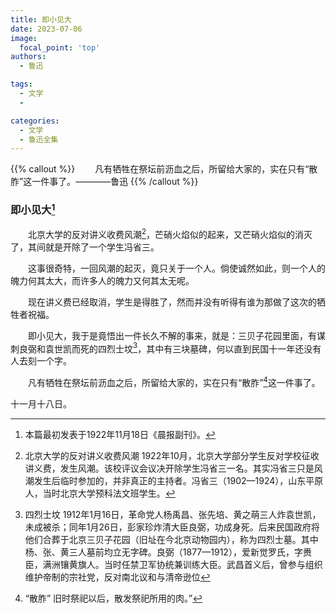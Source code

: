 ```yaml
---
title: 即小见大
date: 2023-07-06
image:
  focal_point: 'top'
authors:
  - 鲁迅

tags:
  - 文学
  - 

categories:
  - 文学
  - 鲁迅全集
---
```

{{% callout %}}
&emsp;&emsp;凡有牺牲在祭坛前沥血之后，所留给大家的，实在只有“散胙”这一件事了。————鲁迅
{{% /callout %}}
<!--more-->

### 即小见大[^1]

&emsp;&emsp;北京大学的反对讲义收费风潮[^2]，芒硝火焰似的起来，又芒硝火焰似的消灭了，其间就是开除了一个学生冯省三。

&emsp;&emsp;这事很奇特，一回风潮的起灭，竟只关于一个人。倘使诚然如此，则一个人的魄力何其太大，而许多人的魄力又何其太无呢。

&emsp;&emsp;现在讲义费已经取消，学生是得胜了，然而并没有听得有谁为那做了这次的牺牲者祝福。

&emsp;&emsp;即小见大，我于是竟悟出一件长久不解的事来，就是：三贝子花园里面，有谋刺良弼和袁世凯而死的四烈士坟[^3]，其中有三块墓碑，何以直到民国十一年还没有人去刻一个字。

&emsp;&emsp;凡有牺牲在祭坛前沥血之后，所留给大家的，实在只有“散胙”[^4]这一件事了。

十一月十八日。
[^1]: 本篇最初发表于1922年11月18日《晨报副刊》。
[^2]: 北京大学的反对讲义收费风潮 1922年10月，北京大学部分学生反对学校征收讲义费，发生风潮。该校评议会议决开除学生冯省三一名。其实冯省三只是风潮发生后临时参加的，并非真正的主持者。冯省三（1902—1924），山东平原人，当时北京大学预科法文班学生。
[^3]: 四烈士坟 1912年1月16日，革命党人杨禹昌、张先培、黄之萌三人炸袁世凯，未成被杀；同年1月26日，彭家珍炸清大臣良弼，功成身死。后来民国政府将他们合葬于北京三贝子花园（旧址在今北京动物园内），称为四烈士墓。其中杨、张、黄三人墓前均立无字碑。良弼（1877—1912），爱新觉罗氏，字赉臣，满洲镶黄旗人。当时任禁卫军协统兼训练大臣。武昌首义后，曾参与组织维护帝制的宗社党，反对南北议和与清帝逊位
[^4]: “散胙” 旧时祭祀以后，散发祭祀所用的肉。”
